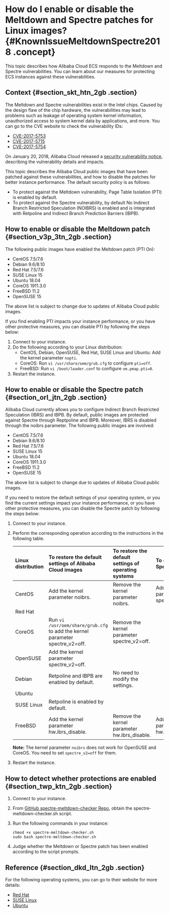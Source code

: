 # How do I enable or disable the Meltdown and Spectre patches for Linux images? {#KnownIssueMeltdownSpectre2018 .concept}

This topic describes how Alibaba Cloud ECS responds to the Meltdown and Spectre vulnerabilities. You can learn about our measures for protecting ECS instances against these vulnerabilities.

## Context {#section_skt_htn_2gb .section}

The Meltdown and Spectre vulnerabilities exist in the Intel chips. Caused by the design flaw of the chip hardware, the vulnerabilities may lead to problems such as leakage of operating system kernel information, unauthorized access to system kernel data by applications, and more. You can go to the CVE website to check the vulnerability IDs:

-   [CVE-2017-5753](https://cve.mitre.org/cgi-bin/cvename.cgi?name=CVE-2017-5753)
-   [CVE-2017-5715](https://cve.mitre.org/cgi-bin/cvename.cgi?name=CVE-2017-5715)
-   [CVE-2017-5754](https://cve.mitre.org/cgi-bin/cvename.cgi?name=CVE-2017-5754)

On January 20, 2018, Alibaba Cloud released a [security vulnerability notice](https://partners-intl.aliyun.com/help/faq-detail/64951.htm), describing the vulnerability details and impacts.

This topic describes the Alibaba Cloud public images that have been patched against these vulnerabilities, and how to disable the patches for better instance performance. The default security policy is as follows:

-   To protect against the Meltdown vulnerability, Page Table Isolation \(PTI\) is enabled by default.
-   To protect against the Spectre vulnerability, by default No Indirect Branch Restricted Speculation \(NOIBRS\) is enabled and is integrated with Retpoline and Indirect Branch Prediction Barriers \(IBPB\).

## How to enable or disable the Meltdown patch {#section_v3p_3tn_2gb .section}

The following public images have enabled the Meltdown patch \(PTI On\):

-   CentOS 7.5/7.6
-   Debian 9.6/8.10
-   Red Hat 7.5/7.6
-   SUSE Linux 15
-   Ubuntu 18.04
-   CoreOS 1911.3.0
-   FreeBSD 11.2
-   OpenSUSE 15

The above list is subject to change due to updates of Alibaba Cloud public images.

If you find enabling PTI impacts your instance performance, or you have other protective measures, you can disable PTI by following the steps below:

1.  Connect to your instance.
2.  Do the following according to your Linux distribution:
    -   CentOS, Debian, OpenSUSE, Red Hat, SUSE Linux and Ubuntu: Add the kernel parameter `nopti`.
    -   CoreOS: Run `vi /usr/share/oem/grub.cfg` to configure `pti=off`.
    -   FreeBSD: Run `vi /boot/loader.conf` to configure `vm.pmap.pti=0`.
3.  Restart the instance.

## How to enable or disable the Spectre patch {#section_orl_jtn_2gb .section}

Alibaba Cloud currently allows you to configure Indirect Branch Restricted Speculation \(IBRS\) and IBPB. By default, public images are protected against Spectre through Reptpoline and IBPB. Moreover, IBRS is disabled through the noibrs parameter. The following public images are involved:

-   CentOS 7.5/7.6
-   Debian 9.6/8.10
-   Red Hat 7.5/7.6
-   SUSE Linux 15
-   Ubuntu 18.04
-   CoreOS 1911.3.0
-   FreeBSD 11.2
-   OpenSUSE 15

The above list is subject to change due to updates of Alibaba Cloud public images.

If you need to restore the default settings of your operating system, or you find the current settings impact your instance performance, or you have other protective measures, you can disable the Spectre patch by following the steps below:

1.  Connect to your instance.
2.  Perform the corresponding operation according to the instructions in the following table.

    |Linux distribution|To restore the default settings of Alibaba Cloud images|To restore the default settings of operating systems|To disable the Spectre patch|
    |:-----------------|:------------------------------------------------------|:---------------------------------------------------|:---------------------------|
    |CentOS|Add the kernel parameter noibrs.|Remove the kernel parameter noibrs.|Add the kernel parameter spectre\_v2=off.|
    |Red Hat|
    |CoreOS|Run `vi /usr/oem/share/grub.cfg` to add the kernel parameter spectre\_v2=off.|Remove the kernel parameter spectre\_v2=off.|
    |OpenSUSE|Add the kernel parameter spectre\_v2=off.|
    |Debian|Retpoline and IBPB are enabled by default.|No need to modify the settings.|
    |Ubuntu|
    |SUSE Linux|Retpoline is enabled by default.|
    |FreeBSD|Add the kernel parameter hw.ibrs\_disable.|Remove the kernel parameter hw.ibrs\_disable.|Add the kernel parameter hw.ibrs\_disable.|

    **Note:** The kernel parameter `noibrs` does not work for OpenSUSE and CoreOS. You need to set `spectre_v2=off` for them.

3.  Restart the instance.

## How to detect whether protections are enabled {#section_twp_ktn_2gb .section}

1.  Connect to your instance.
2.  From [GitHub spectre-meltdown-checker Repo](https://github.com/speed47/spectre-meltdown-checker), obtain the spectre-meltdown-checker.sh script.
3.  Run the following commands in your instance:

    ```
    chmod +x spectre-meltdown-checker.sh
    sudo bash spectre-meltdown-checker.sh
    ```

4.  Judge whether the Meltdown or Spectre patch has been enabled according to the script prompts.

## Reference {#section_dkd_ltn_2gb .section}

For the following operating systems, you can go to their website for more details:

-   [Red Hat](https://access.redhat.com/articles/3311301) 
-   [SUSE Linux](https://www.suse.com/support/kb/doc/?id=7022512)
-   [Ubuntu](https://wiki.ubuntu.com/SecurityTeam/KnowledgeBase/SpectreAndMeltdown/MitigationControls)

